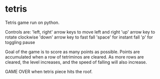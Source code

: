 # tetris
Tetris game run on python.

Controls are:
'left, right' arrow keys to move left and right
'up' arrow key to rotate clockwise
'down' arrow key to fast fall
'space' for instant fall
'p' for toggling pause

Goal of the game is to score as many points as possible. Points are accumulated when a row of tetriminos are cleared. As more rows are cleared, the level increases, and the speed of falling will also increase. 

GAME OVER when tetris piece hits the roof.
